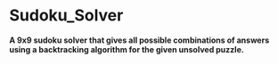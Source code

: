 # Sudoku_Solver
**A 9x9 sudoku solver that gives all possible combinations of answers using a backtracking algorithm for the given unsolved puzzle.**
